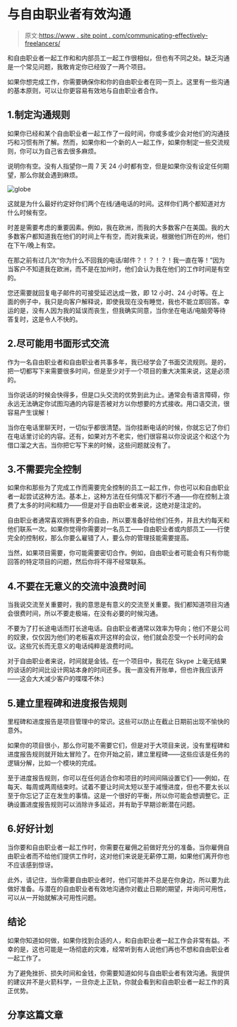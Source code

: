 # 与自由职业者有效沟通

> 原文:[https://www . site point . com/communicating-effectively-freelancers/](https://www.sitepoint.com/communicating-effectively-freelancers/)

和自由职业者一起工作和和内部员工一起工作很相似，但也有不同之处。缺乏沟通是一个常见问题，我敢肯定你已经毁了一两个项目。

如果你想完成工作，你需要确保你和你的自由职业者在同一页上。这里有一些沟通的基本原则，可以让你更容易有效地与自由职业者合作。

## 1.制定沟通规则

如果你已经和某个自由职业者一起工作了一段时间，你或多或少会对他们的沟通技巧和习惯有所了解。然而，如果你和一个新的人一起工作，如果你制定一些交流规则，你可以为自己省去很多麻烦。

说明你有空。没有人指望你一周 7 天 24 小时都有空，但是如果你没有设定任何期望，那么你就会遇到麻烦。

![globe](../Images/06c70b250c7d086f4fc5d6769a335856.png)

这就是为什么最好约定好你们两个在线/通电话的时间。这样你们两个都知道对方什么时候有空。

时差是需要考虑的重要因素。例如，我在欧洲，而我的大多数客户在美国。我的大多数客户都知道我在他们的时间上午有空，而对我来说，根据他们所在的州，他们在下午/晚上有空。

在那之前有过几次“你为什么不回我的电话/邮件？！？！？！我一直在等！”因为当客户不知道我在欧洲，而不是在加州时，他们会认为我在他们的工作时间是有空的。

您还需要就回复电子邮件的可接受延迟达成一致，即 12 小时、24 小时等。在上面的例子中，我只是向客户解释说，即使我现在没有睡觉，我也不能立即回答。幸运的是，没有人因为我的延误而丧生，但我确实同意，当你坐在电话/电脑旁等待答复时，这是令人不快的。

## 2.尽可能用书面形式交流

作为一名自由职业者和自由职业者共事多年，我已经学会了书面交流规则。是的，把一切都写下来需要很多时间，但是至少对于一个项目的重大决策来说，这是必须的。

当你说话的时候会快得多，但是口头交流的优势到此为止。通常会有语言障碍，你永远无法确定你试图沟通的内容是否被对方以你想要的方式接收。用口语交流，很容易产生误解！

当你在电话里聊天时，一切似乎都很清楚。当你挂断电话的时候，你就忘记了你们在电话里讨论的内容。还有，如果对方不老实，他们很容易以你没说这个和这个为借口溜之大吉。当你把它写下来的时候，这些问题就没有了。

## 3.不需要完全控制

如果你和那些为了完成工作而需要完全控制的员工一起工作，你也可以和自由职业者一起尝试这种方法。基本上，这种方法在任何情况下都行不通——你在控制上浪费了太多的时间和精力——但是对于自由职业者来说，这绝对是注定的。

自由职业者通常喜欢拥有更多的自由，所以要准备好给他们任务，并且大约每天和他们联系一次。如果你觉得你需要对一名员工——自由职业者或内部员工——行使完全的控制权，那么你要么雇错了人，要么你的管理技能需要提高。

当然，如果项目需要，你可能需要密切合作。例如，自由职业者可能会有只有你能回答的特定项目的问题，然后你将不得不经常联系。

## 4.不要在无意义的交流中浪费时间

当我说交流至关重要时，我的意思是有意义的交流至关重要。我们都知道项目沟通会很费时间，所以不要走极端，在没有必要的时候沟通。

不要为了打长途电话而打长途电话。自由职业者通常以效率为导向；他们不是公司的奴隶，仅仅因为他们的老板喜欢开这样的会议，他们就会忍受一个长时间的会议。这些冗长而无意义的电话纯粹是浪费时间。

对于自由职业者来说，时间就是金钱。在一个项目中，我花在 Skype 上毫无结果的谈话的时间比设计网站本身的时间还多。我一直没有开账单，但也许我应该开——这会大大减少客户的喋喋不休:)

## 5.建立里程碑和进度报告规则

里程碑和进度报告是项目管理中的常识。这些可以防止在截止日期前出现不愉快的意外。

如果你的项目很小，那么你可能不需要它们，但是对于大项目来说，没有里程碑和进度报告规则就开始太冒险了。在你开始之前，建立里程碑——这些应该是任务的逻辑分解，比如一个模块的完成。

至于进度报告规则，你可以在任何适合你和项目的时间间隔设置它们——例如，在每天、每周或两周结束时。试着不要让时间太短以至于减慢进度，但也不要太长以至于你忘记了正在发生的事情。这是一个很好的平衡，所以你可能会想调整它。正确设置进度报告规则可以消除许多延迟，并有助于早期诊断潜在问题。

## 6.好好计划

当你要和自由职业者一起工作时，你需要在雇佣之前做好充分的准备。当你雇佣自由职业者而不给他们提供工作时，这对他们来说是无薪停工期，如果他们离开你也不应该感到惊讶。

此外，请记住，当你需要自由职业者时，他们可能并不总是在你身边，所以要为此做好准备。与潜在的自由职业者有效地沟通你对截止日期的期望，并询问可用性，可以从一开始就解决可用性问题。

## 结论

如果你知道如何做，如果你找到合适的人，和自由职业者一起工作会非常有益。不幸的是，这也可能是一场彻底的灾难，经常听到有人说他们再也不想和自由职业者一起工作了。

为了避免挫折、损失时间和金钱，你需要知道如何与自由职业者有效沟通。我提供的建议并不是火箭科学，一旦你走上正轨，你就会看到和自由职业者一起工作的真正优势。

## 分享这篇文章